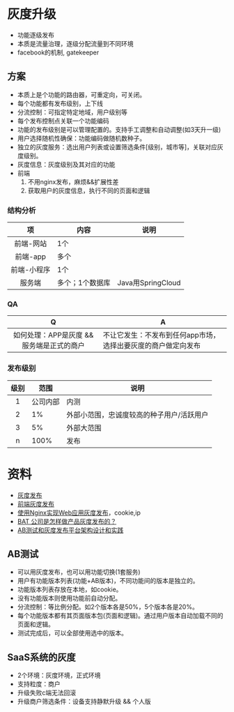 # 灰度升级
* 功能逐级发布
* 本质是流量治理，逐级分配流量到不同环境
* facebook的机制, gatekeeper

## 方案
* 本质上是个功能的路由器，可重定向，可关闭。
* 每个功能都有发布级别，上下线
* 分流控制：可指定特定地域，用户级别等
* 每个发布控制点关联一个功能编码
* 功能的发布级别是可以管理配置的。支持手工调整和自动调整(如3天升一级)
* 用户选择随机性确保：功能编码做随机数种子。
* 独立的灰度服务：选出用户列表或设置筛选条件[级别，城市等]，关联对应灰度级别。
* 灰度信息：灰度级别及其对应的功能
* 前端
  1. 不用nginx发布，麻烦&&扩展性差
  1. 获取用户的灰度信息，执行不同的页面和逻辑

### 结构分析
| 项 | 内容 | 说明 |
| :-: | - | - |
| 前端-网站 | 1个 |  |
| 前端-app | 多个 |  |
| 前端-小程序 | 1个 |  |
| 服务端 | 多个；1个数据库 | Java用SpringCloud |

### QA
| Q | A |
| :-: | - |
| 如何处理：APP是灰度 && 服务端是正式的商户 | 不让它发生：不发布到任何app市场，选择出要灰度的商户做定向发布 |

### 发布级别
| 级别 | 范围 | 说明 |
| :----: | ---- | ---- |
| 1 | 公司内部 | 内测 |
| 2 | 1% | 外部小范围，忠诚度较高的种子用户/活跃用户 |
| 3 | 5% | 外部大范围 |
| n | 100% | 发布 |

# 资料
* [灰度发布](http://arganzheng.life/gray-release.html)
* [前端灰度发布](https://juejin.cn/post/6844903969110622222)
* [使用Nginx实现Web应用灰度发布](https://www.jianshu.com/p/e89ad8748764)，cookie,ip
* [BAT 公司是怎样做产品灰度发布的？](https://www.zhihu.com/question/28296375)
* [AB测试和灰度发布平台架构设计和实践](http://doc.mbalib.com/view/1622be0db26dc1400284e0ea95fd2f80.html)

## AB测试
* 可以用灰度发布，也可以用功能切换(1套服务)
* 用户有功能版本列表(功能+AB版本)，不同功能间的版本是独立的。
* 功能版本列表存放在本地，如cookie。
* 没有功能版本则使用功能前自动分配。
* 分流控制：等比例分配。如2个版本各是50%，5个版本各是20%。
* 每个功能版本都有其页面版本包(页面和逻辑)。通过用户版本自动加载不同的页面和逻辑。
* 测试完成后，可以全部使用选中的版本。

## SaaS系统的灰度
* 2个环境：灰度环境，正式环境
* 支持粒度：商户
* 升级失败c端无法回滚
* 升级商户筛选条件：设备支持静默升级 && 个人版
